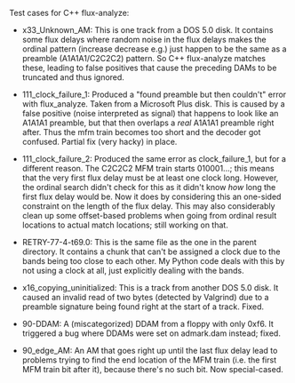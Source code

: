 Test cases for C++ flux-analyze:

- x33_Unknown_AM: This is one track from a DOS 5.0 disk. It contains some flux delays where random noise in the flux delays makes the ordinal pattern (increase decrease e.g.) just happen to be the same as a preamble (A1A1A1/C2C2C2) pattern. So C++ flux-analyze matches these, leading to false positives that cause the preceding DAMs to be truncated and thus ignored.

- 111_clock_failure_1: Produced a "found preamble but then couldn't" error with flux_analyze. Taken from a Microsoft Plus disk. This is caused by a false positive (noise interpreted as signal) that happens to look like an A1A1A1 preamble, but that then overlaps a *real* A1A1A1 preamble right after. Thus the mfm train becomes too short and the decoder got confused. Partial fix (very hacky) in place.

- 111_clock_failure_2: Produced the same error as clock_failure_1, but for a different reason. The C2C2C2 MFM train starts 010001...; this means that the very first flux delay must be at least one clock long. However, the ordinal search didn't check for this as it didn't know *how* long the first flux delay would be. Now it does by considering this an one-sided constraint on the length of the flux delay. This may also considerably clean up some offset-based problems when going from ordinal result locations to actual match locations; still working on that.

- RETRY-77-4-t69.0: This is the same file as the one in the parent directory. It contains a chunk that can't be assigned a clock due to the bands being too close to each other. My Python code deals with this by not using a clock at all, just explicitly dealing with the bands.

- x16_copying_uninitialized: This is a track from another DOS 5.0 disk. It caused an invalid read of two bytes (detected by Valgrind) due to a preamble signature being found right at the start of a track. Fixed.

- 90-DDAM: A (miscategorized) DDAM from a floppy with only 0xf6. It triggered a bug where DDAMs were set on admark.dam instead; fixed.

- 90_edge_AM: An AM that goes right up until the last flux delay lead to problems trying to find the end location of the MFM train (i.e. the first MFM train bit after it), because there's no such bit. Now special-cased.
